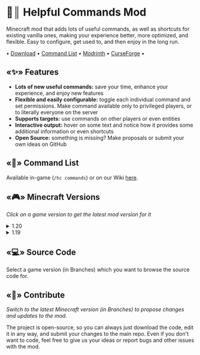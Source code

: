 # 📝║ Helpful Commands Mod
Minecraft mod that adds lots of useful commands, as well as shortcuts for existing vanilla ones, making your experience better, more optimized, and flexible. Easy to configure, get used to, and then enjoy in the long run.

• [Download](https://github.com/ThatsNotM3/HelpfulCommands/releases) • [Command List](https://github.com/ThatsNotM3/HelpfulCommands/wiki#commands) • [Modrinth](https://modrinth.com/mod/helpfulcommands/) • [CurseForge](https://curseforge.com/minecraft/mc-mods/helpful-commands) •

## «✨» Features
- **Lots of new useful commands:** save your time, enhance your experience, and enjoy new features
- **Flexible and easily configurable:** toggle each individual command and set permissions. Make command available only to privileged players, or to literally everyone on the server
- **Supports targets:** use commands on other players or even entities
- **Interactive output:** hover on some text and notice how it provides some additional information or even shortcuts
- **Open Source:** something is missing? Make proposals or submit your own ideas on GitHub

## «📃» Command List
Available in-game (`/hc commands`) or on our Wiki [here](https://github.com/ThatsNotM3/HelpfulCommands/wiki#commands).

## «🎮» Minecraft Versions
*Click on a game version to get the latest mod version for it*
<details>
<summary>1.20</summary>
  
* [1.20.1](https://github.com/ThatsNotM3/HelpfulCommands/releases/tag/2.0.0)

</details>
<details>
<summary>1.19</summary>
  
* [1.19.4](https://github.com/ThatsNotM3/HelpfulCommands/releases/tag/1.0.1)
* [1.19.2](https://github.com/ThatsNotM3/HelpfulCommands/releases/tag/1.0.1)

</details>

## «💻» Source Code
Select a game version (in Branches) which you want to browse the source code for.

## «👥» Contribute
*Switch to the latest Minecraft version (in Branches) to propose changes and updates to the mod.*

The project is open-source, so you can always just download the code, edit it in any way, and submit your changes to the main repo. Even if you don't want to code, feel free to give us your ideas or report bugs and other issues with the mod.
